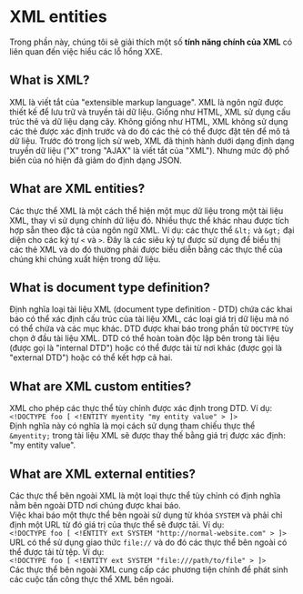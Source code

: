 # XML entities
Trong phần này, chúng tôi sẽ giải thích một số **tính năng chính của XML** có liên quan đến việc hiểu các lỗ hổng XXE.
## What is XML?
XML là viết tắt của "extensible markup language". XML là ngôn ngữ được thiết kế để lưu trữ và truyền tải dữ liệu. Giống như HTML, XML sử dụng cấu trúc thẻ và dữ liệu dạng cây. Không giống như HTML, XML không sử dụng các thẻ được xác định trước và do đó các thẻ có thể được đặt tên để mô tả dữ liệu. Trước đó trong lịch sử web, XML đã thịnh hành dưới dạng định dạng truyền dữ liệu ("X" trong "AJAX" là viết tắt của "XML"). Nhưng mức độ phổ biến của nó hiện đã giảm do định dạng JSON.
## What are XML entities?
Các thực thể XML là một cách thể hiện một mục dữ liệu trong một tài liệu XML, thay vì sử dụng chính dữ liệu đó. Nhiều thực thể khác nhau được tích hợp sẵn theo đặc tả của ngôn ngữ XML. Ví dụ: các thực thể `&lt;` và `&gt;` đại diện cho các ký tự `<` và `>`. Đây là các siêu ký tự được sử dụng để biểu thị các thẻ XML và do đó thường phải được biểu diễn bằng các thực thể của chúng khi chúng xuất hiện trong dữ liệu.
## What is document type definition?
Định nghĩa loại tài liệu XML (document type definition - DTD) chứa các khai báo có thể xác định cấu trúc của tài liệu XML, các loại giá trị dữ liệu mà nó có thể chứa và các mục khác. DTD được khai báo trong phần tử `DOCTYPE` tùy chọn ở đầu tài liệu XML. DTD có thể hoàn toàn độc lập bên trong tài liệu (được gọi là "internal DTD") hoặc có thể được tải từ nơi khác (được gọi là "external DTD") hoặc có thể kết hợp cả hai.
## What are XML custom entities?
XML cho phép các thực thể tùy chỉnh được xác định trong DTD. Ví dụ:\
`<!DOCTYPE foo [ <!ENTITY myentity "my entity value" > ]>`\
Định nghĩa này có nghĩa là mọi cách sử dụng tham chiếu thực thể `&myentity;` trong tài liệu XML sẽ được thay thế bằng giá trị được xác định: "my entity value".
## What are XML external entities?
Các thực thể bên ngoài XML là một loại thực thể tùy chỉnh có định nghĩa nằm bên ngoài DTD nơi chúng được khai báo.\
Việc khai báo một thực thể bên ngoài sử dụng từ khóa `SYSTEM` và phải chỉ định một URL từ đó giá trị của thực thể sẽ được tải. Ví dụ:\
`<!DOCTYPE foo [ <!ENTITY ext SYSTEM "http://normal-website.com" > ]>`\
URL có thể sử dụng giao thức `file://` và do đó các thực thể bên ngoài có thể được tải từ tệp. Ví dụ:\
`<!DOCTYPE foo [ <!ENTITY ext SYSTEM "file:///path/to/file" > ]>`\
Các thực thể bên ngoài XML cung cấp các phương tiện chính để phát sinh các cuộc tấn công thực thể XML bên ngoài.




















